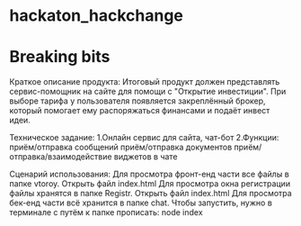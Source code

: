 # hackaton_hackchange
# Breaking bits

Краткое описание продукта:
Итоговый продукт должен представлять сервис-помощник на сайте для помощи с "Открытие инвестиции". При выборе тарифа у пользователя появляется закреплённый брокер, который помогает ему распоряжаться финансами и подаёт инвест идеи.

Техническое задание:
  1.Онлайн сервис для сайта, чат-бот
  2.Функции: приём/отправка сообщений
             приём/отправка документов
             приём/отправка/взаимодействие виджетов в чате
             
Сценарий использования:
  Для просмотра фронт-енд части все файлы в папке vtoroy. Открыть файл index.html
  Для просмотра окна регистрации файлы хранятся в папке Registr. Открыть  файл index.html
  Для просмотра бек-енд части всё хранится в папке chat. Чтобы запустить, нужно в терминале с путём к папке прописать: node index
